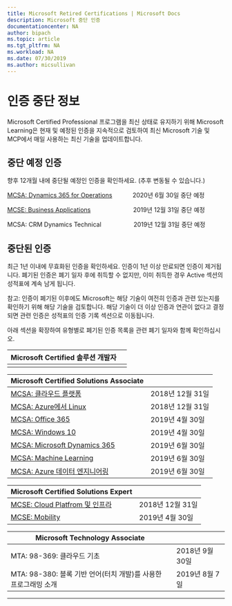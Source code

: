 ```yaml
---
title: Microsoft Retired Certifications | Microsoft Docs
description: Microsoft 중단 인증
documentationcenter: NA
author: bipach
ms.topic: article
ms.tgt_pltfrm: NA
ms.workload: NA
ms.date: 07/30/2019
ms.author: micsullivan
---
```

# 인증 중단 정보

Microsoft Certified Professional 프로그램을 최신 상태로 유지하기 위해 Microsoft Learning은 현재 및 예정된 인증을 지속적으로 검토하여 최신 Microsoft 기술 및 MCP에서 매일 사용하는 최신 기술을 업데이트합니다.

## 중단 예정 인증

향후 12개월 내에 중단될 예정인 인증을 확인하세요. (추후 변동될 수 있습니다.) 

[MCSA: Dynamics 365 for Operations](https://www.microsoft.com/ko-kr/learning/mcsa-microsoft-dynamics-365-for-operations.aspx)&nbsp;&nbsp;&nbsp;&nbsp;&nbsp;&nbsp;&nbsp;&nbsp;&nbsp;&nbsp;&nbsp;&nbsp;2020년 6월 30일 중단 예정  

[MCSE: Business Applications](https://www.microsoft.com/ko-kr/learning/mcse-business-applications.aspx)&nbsp;&nbsp;&nbsp;&nbsp;&nbsp;&nbsp;&nbsp;&nbsp;&nbsp;&nbsp;&nbsp;&nbsp;&nbsp;&nbsp;&nbsp;&nbsp;&nbsp;&nbsp;&nbsp;&nbsp;&nbsp;&nbsp;&nbsp;&nbsp; 2019년 12월 31일 중단 예정  

MCSA: CRM Dynamics Technical&nbsp;&nbsp;&nbsp;&nbsp;&nbsp;&nbsp;&nbsp;&nbsp;&nbsp;&nbsp;&nbsp;&nbsp;&nbsp;&nbsp;&nbsp;&nbsp;&nbsp;&nbsp; 2019년 12월 31일 중단 예정  

## 중단된 인증

최근 1년 이내에 무효화된 인증을 확인하세요. 인증이 1년 이상 만료되면 인증이 제거됩니다. 폐기된 인증은 폐기 일자 후에 취득할 수 없지만, 이미 취득한 경우 Active 섹션의 성적표에 계속 남게 됩니다.

참고: 인증이 폐기된 이후에도 Microsoft는 해당 기술이 여전히 인증과 관련 있는지를 확인하기 위해 해당 기술을 검토합니다. 해당 기술이 더 이상 인증과 연관이 없다고 결정되면 관련 인증은 성적표의 인증 기록 섹션으로 이동됩니다.

아래 섹션을 확장하여 유형별로 폐기된 인증 목록을 관련 폐기 일자와 함께 확인하십시오.

| Microsoft Certified 솔루션 개발자                                           |                    |
| ---------------------------------------------------------------------------------- | ------------------ |
|                                                                                    |                    |

| Microsoft Certified Solutions Associate                                            |                    |
| ---------------------------------------------------------------------------------- | ------------------ |
| [MCSA: 클라우드 플랫폼](https://www.microsoft.com/ko-kr/learning/mcsa-cloud-platform-certification.aspx)           | 2018년 12월 31일 |
| [MCSA: Azure에서 Linux](https://www.microsoft.com/ko-kr/learning/mcsa-linux-azure-certification.aspx)            | 2018년 12월 31일 |
| [MCSA: Office 365](https://www.microsoft.com/ko-kr/learning/mcsa-office365-certification.aspx)               | 2019년 4월 30일   |
| [MCSA: Windows 10](https://www.microsoft.com/ko-kr/learning/mcsa-windows-10-certifications.aspx)              | 2019년 4월 30일   |
| [MCSA: Microsoft Dynamics 365](https://www.microsoft.com/ko-kr/learning/mcsa-microsoft-dynamics-365.aspx)          | 2019년 6월 30일   |
| [MCSA: Machine Learning](https://www.microsoft.com/ko-kr/learning/mcsa-machine-learning.aspx)                | 2019년 6월 30일   |
| [MCSA: Azure 데이터 엔지니어링](https://www.microsoft.com/ko-kr/learning/mcsa-data-engineering-with-azure.aspx)     | 2019년 6월 30일   |

| Microsoft Certified Solutions Expert                        |          |
| ---------------------------------------------------------------------------------- | ------------------ |
| [MCSE: Cloud Platfrom 및 인프라](https://www.microsoft.com/ko-kr/learning/mcse-cloud-platform-infrastructure.aspx) | 2018년 12월 31일 |
| [MCSE: Mobility](https://www.microsoft.com/ko-kr/learning/mcse-mobility-certification.aspx)                 | 2019년 4월 30일   |

| Microsoft Technology Associate                           |          |
| ---------------------------------------------------------------------------------- | ------------------ |
| MTA: 98-369: 클라우드 기초                                               | 2018년 9월 30일 |
| MTA: 98-380: 블록 기반 언어(터치 개발)를 사용한 프로그래밍 소개                    | 2019년 8월 7일   |
___
